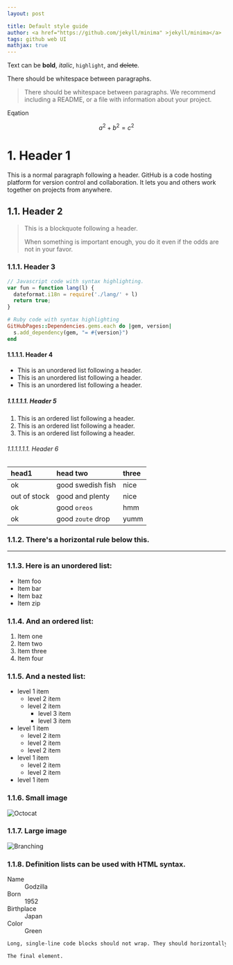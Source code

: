 ```yaml
---
layout: post

title: Default style guide
author: <a href="https://github.com/jekyll/minima" >jekyll/minima</a>
tags: github web UI
mathjax: true
---
```


Text can be **bold**, _italic_, ```highlight```, and ~~delete~~.



There should be whitespace between paragraphs.

>There should be whitespace between paragraphs. We recommend including a README, or a file with information about your project.

Eqation

$$ a^2+b^2=c^2 $$

# 1. Header 1

This is a normal paragraph following a header. GitHub is a code hosting platform for version control and collaboration. It lets you and others work together on projects from anywhere.

## 1.1. Header 2

> This is a blockquote following a header.
>
> When something is important enough, you do it even if the odds are not in your favor.

### 1.1.1. Header 3

```js
// Javascript code with syntax highlighting.
var fun = function lang(l) {
  dateformat.i18n = require('./lang/' + l)
  return true;
}
```

```ruby
# Ruby code with syntax highlighting
GitHubPages::Dependencies.gems.each do |gem, version|
  s.add_dependency(gem, "= #{version}")
end
```

#### 1.1.1.1. Header 4

*   This is an unordered list following a header.
*   This is an unordered list following a header.
*   This is an unordered list following a header.

##### 1.1.1.1.1. Header 5

1.  This is an ordered list following a header.
2.  This is an ordered list following a header.
3.  This is an ordered list following a header.

###### 1.1.1.1.1.1. Header 6

| head1        | head two          | three |
|:-------------|:------------------|:------|
| ok           | good swedish fish | nice  |
| out of stock | good and plenty   | nice  |
| ok           | good `oreos`      | hmm   |
| ok           | good `zoute` drop | yumm  |

### 1.1.2. There's a horizontal rule below this.

* * *

### 1.1.3. Here is an unordered list:

*   Item foo
*   Item bar
*   Item baz
*   Item zip

### 1.1.4. And an ordered list:

1.  Item one
1.  Item two
1.  Item three
1.  Item four

### 1.1.5. And a nested list:

- level 1 item
  - level 2 item
  - level 2 item
    - level 3 item
    - level 3 item
- level 1 item
  - level 2 item
  - level 2 item
  - level 2 item
- level 1 item
  - level 2 item
  - level 2 item
- level 1 item

### 1.1.6. Small image

![Octocat](https://github.githubassets.com/images/icons/emoji/octocat.png)

### 1.1.7. Large image

![Branching](https://guides.github.com/activities/hello-world/branching.png)


### 1.1.8. Definition lists can be used with HTML syntax.

<dl>
<dt>Name</dt>
<dd>Godzilla</dd>
<dt>Born</dt>
<dd>1952</dd>
<dt>Birthplace</dt>
<dd>Japan</dd>
<dt>Color</dt>
<dd>Green</dd>
</dl>

```html
Long, single-line code blocks should not wrap. They should horizontally scroll if they are too long. This line should be long enough to demonstrate this.
```

```html
The final element.
```
